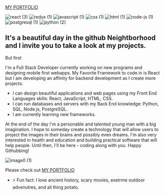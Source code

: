 [MY PORTFOLIO](http://dave2dev.com)


![react (3)](https://user-images.githubusercontent.com/72748788/115798786-0f815e80-a3a5-11eb-90fb-7ccf6c8ce535.png)
![redux (1)](https://user-images.githubusercontent.com/72748788/115798669-ca5d2c80-a3a4-11eb-9346-954ce623fe7e.png)
![javascript (1)](https://user-images.githubusercontent.com/72748788/115798700-d8ab4880-a3a4-11eb-8938-3c69c3424896.png)
![css (1)](https://user-images.githubusercontent.com/72748788/115798680-cfba7700-a3a4-11eb-8049-4d5045003be3.png)
![html (1)](https://user-images.githubusercontent.com/72748788/115798695-d5b05800-a3a4-11eb-948d-7f58f475be62.png)
![node-js (1)](https://user-images.githubusercontent.com/72748788/115798703-db0da280-a3a4-11eb-95f2-f19fd5ce53db.png)
![postgresql (1)](https://user-images.githubusercontent.com/72748788/115798673-ccbf8680-a3a4-11eb-841e-65d622c1aa13.png)
![python (2)](https://user-images.githubusercontent.com/72748788/115798665-c7fad280-a3a4-11eb-862a-9ce9f704b53d.png)


## It's a beautiful day in the github Neightborhood and I invite you to take a look at my projects.


But first


 I'm a Full Stack Developer currently working on new programs and designing mobile first webapps. My Favorite Framework to code in is React but I am developing an affinity for backend development as I create more projects.

- I can design beautiful applications and web pages using my Front End Languages skills: React, JavaScript, HTML, CSS.
- I can run databases and servers with my Back End knowledge: Python, SQL, Node.js, PostgreSQL.
- I am currently learning new frameworks.


At the end of the day I'm a personable and talented young man with a big imagination. I hope to someday create a technology that will allow users to project the images in their brains and possibly even dreams. I'm also very interested in health and education and building practical software that will help people. Until then, I'll be here - coding along with you. Happy Githubbing!

![image0 (1)](https://user-images.githubusercontent.com/72748788/115801388-9dac1380-a3aa-11eb-803a-e7e03f146bd4.jpeg)

Please check out [MY PORTFOLIO](http://dave2dev.com)

 - ⚡ Fun fact: I love ancient history, scary movies, exetrme outdoor advenutres, and all thing potato.

